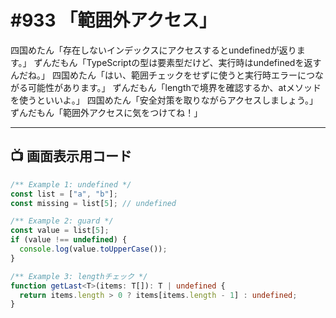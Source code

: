 # #933 「範囲外アクセス」

四国めたん「存在しないインデックスにアクセスするとundefinedが返ります。」
ずんだもん「TypeScriptの型は要素型だけど、実行時はundefinedを返すんだね。」
四国めたん「はい、範囲チェックをせずに使うと実行時エラーにつながる可能性があります。」
ずんだもん「lengthで境界を確認するか、atメソッドを使うといいよ。」
四国めたん「安全対策を取りながらアクセスしましょう。」
ずんだもん「範囲外アクセスに気をつけてね！」

---

## 📺 画面表示用コード

```typescript
/** Example 1: undefined */
const list = ["a", "b"];
const missing = list[5]; // undefined

/** Example 2: guard */
const value = list[5];
if (value !== undefined) {
  console.log(value.toUpperCase());
}

/** Example 3: lengthチェック */
function getLast<T>(items: T[]): T | undefined {
  return items.length > 0 ? items[items.length - 1] : undefined;
}
```
